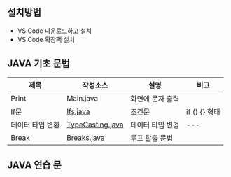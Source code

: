 ## 설치방법
- VS Code 다운로드하고 설치
- VS Code 확장팩 설치
## JAVA 기초 문법
| 제목 | 작성소스 | 설명 | 비고 |
| --- | --- | --- | --- |
| Print | Main.java| 화면에 문자 출력 | |
| If문 | [Ifs.java](./src/Ifs.java) | 조건문 | if () {} 형태 |
| 데이터 타입 변환 | [TypeCasting.java]([src/TypeCasting.java](https://github.com/lee000403/study_javas/blob/master/src/TypeCasting.java)) | 데이터 타입 변경 | --- |
| Break | [Breaks.java](./src/Breaks.java) | 루프 탈출 문법 | |
## JAVA 연습 문
